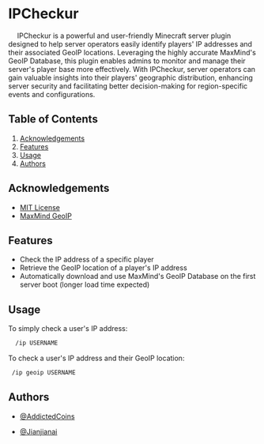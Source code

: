 # IPCheckur

&emsp; IPCheckur is a powerful and user-friendly Minecraft server plugin designed to help server operators easily identify players' IP addresses and their associated GeoIP locations. Leveraging the highly accurate MaxMind's GeoIP Database, this plugin enables admins to monitor and manage their server's player base more effectively. With IPCheckur, server operators can gain valuable insights into their players' geographic distribution, enhancing server security and facilitating better decision-making for region-specific events and configurations.


## Table of Contents

1. [Acknowledgements](#acknowledgements)
2. [Features](#features)
3. [Usage](#usage)
4. [Authors](#authors)

## Acknowledgements

- [MIT License](https://github.com/AddictedCoins/IPCheckur/blob/main/LICENSE)
- [MaxMind GeoIP](https://www.maxmind.com/en/geoip2-services-and-databases)

## Features

- Check the IP address of a specific player
- Retrieve the GeoIP location of a player's IP address
- Automatically download and use MaxMind's GeoIP Database on the first server boot (longer load time expected)


## Usage

To simply check a user's IP address:

```bash
  /ip USERNAME
```

To check a user's IP address and their GeoIP location:

```bash
 /ip geoip USERNAME
```


## Authors

- [@AddictedCoins](https://github.com/AddictedCoins)

- [@Jianjianai](https://github.com/jianjianai)

